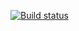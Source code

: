 [![Build status](https://ci.appveyor.com/api/projects/status/t0qed2q1wuhanc05?svg=true)](https://ci.appveyor.com/project/VitaliyMenshikov/patterns1)
